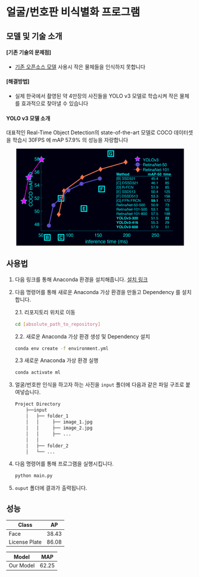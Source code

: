 # 얼굴/번호판 비식별화 프로그램
## 모델 및 기술 소개
#### [기존 기술의 문제점]
- [기존 오픈소스 모델](https://github.com/yeephycho/tensorflow-face-detection) 사용시 작은 물체들을 인식하지 못합니다
#### [해결방법]
- 실제 한국에서 촬영된 약 4만장의 사진들을 YOLO v3 모델로 학습시켜 작은 물체를 효과적으로 찾아낼 수 있습니다<br>
#### YOLO v3 모델 소개
대표적인 Real-Time Object Detection의 state-of-the-art 모델로 COCO 데이터셋을 학습시 30FPS 에 mAP 57.9% 의 성능을 자랑합니다
<p align="center">
  <img src="./contents/yolov3.jpg" width="450" title="performance_image">
</p>

## 사용법
1. 다음 링크를 통해 Anaconda 환경을 설치해줍니다. [설치 링크](https://docs.anaconda.com/anaconda/install/windows/)
2. 다음 명령어를 통해 새로운 Anaconda 가상 환경을 만들고 Dependency 를 설치합니다.

    2.1. 리포지토리 위치로 이동
    ```bash
    cd [absolute_path_to_repository]
    ```
    2.2. 새로운 Anaconda 가상 환경 생성 및 Dependency 설치
    ```bash
    conda env create -f environment.yml
    ```
    2.3 새로운 Anaconda 가상 환경 실행
    ```bash
    conda activate ml
    ```
3. 얼굴/번호판 인식을 하고자 하는 사진을 ```input``` 폴더에 다음과 같은 파일 구조로 붙여넣습니다.
    ```
    Project Directory
        ├──input
        │   ├── folder_1
        │	│     ├── image_1.jpg
        │	│	  ├── image_2.jpg
        │	│	  ├── ...
        │   │
        │   ├── folder_2
        │   └── ...
    ```
4. 다음 명령어를 통해 프로그램을 실행시킵니다.
    ```bash
    python main.py
    ```
5. ```ouput``` 폴더에 결과가 출력됩니다.

## 성능
Class | AP
------------ | -------------
Face | 38.43
License Plate | 86.08

Model | MAP
------------ | -------------
Our Model | 62.25
